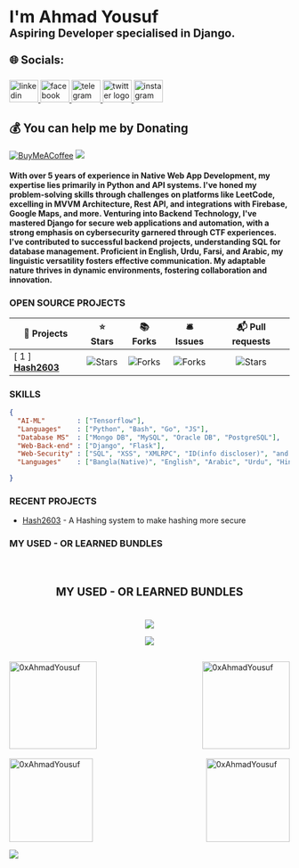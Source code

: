 

<div style="text-align: left; font-size: 20px;">
  <b style="font-size: 30px;">I'm Ahmad Yousuf</b>
  <br>
  <b>Aspiring Developer specialised in Django.</b>
</div>
<div align="left" style="text-decoration: none;">
  <div style="text-align: left; font-size: 20px;">
      <br><b>🌐 Socials:</b><br><br>
  </div>
    <a href="https://www.linkedin.com/in/Unkn0wn2603/"
        target="_blank">
        <img
            src="https://raw.githubusercontent.com/maurodesouza/profile-readme-generator/master/src/assets/icons/social/linkedin/default.svg"
            width="52" height="40" alt="linkedin logo" />
    </a>
    <a href="https://www.facebook.com/Unkn0wn2603/"
        target="_blank">
        <img
            src="https://raw.githubusercontent.com/maurodesouza/profile-readme-generator/master/src/assets/icons/social/facebook/default.svg"
            width="52" height="40" alt="facebook logo" />
    </a>
    <a href="https://t.me/Unkn0wn2603/" target="_blank">
        <img
            src="https://raw.githubusercontent.com/maurodesouza/profile-readme-generator/master/src/assets/icons/social/telegram/default.svg"
            width="52" height="40" alt="telegram logo" />
    </a>
    <a href="https://www.twitter.com/Unkn0wn2603/"
        target="_blank">
        <img
            src="https://raw.githubusercontent.com/maurodesouza/profile-readme-generator/master/src/assets/icons/social/twitter/default.svg"
            width="52" height="40" alt="twitter logo" />
    </a>
    <a href="https://www.instagram.com/Unkn0wn2603/"
        target="_blank">
        <img
            src="https://raw.githubusercontent.com/maurodesouza/profile-readme-generator/master/src/assets/icons/social/instagram/default.svg"
            width="52" height="40" alt="instagram logo" />
    </a>
</div>

## 💰 You can help me by Donating
[![BuyMeACoffee](https://img.shields.io/badge/Buy%20Me%20a%20Coffee-ffdd00?style=for-the-badge&logo=buy-me-a-coffee&logoColor=black)](https://www.buymeacoffee.com/Unkn0wn2603) 
<a href = 'https://www.fiverr.com/Unkn0wn2603'><img src = "https://img.shields.io/badge/Fiverr-1DBF73.svg?style=for-the-badge&logo=Fiverr&logoColor=white"/></a>

#### With over 5 years of experience in Native Web App Development, my expertise lies primarily in Python and API systems. I've honed my problem-solving skills through challenges on platforms like LeetCode, excelling in MVVM Architecture, Rest API, and integrations with Firebase, Google Maps, and more. Venturing into Backend Technology, I've mastered Django for secure web applications and automation, with a strong emphasis on cybersecurity garnered through CTF experiences. I've contributed to successful backend projects, understanding SQL for database management. Proficient in English, Urdu, Farsi, and Arabic, my linguistic versatility fosters effective communication. My adaptable nature thrives in dynamic environments, fostering collaboration and innovation. 

### OPEN SOURCE PROJECTS

| 🎁 Projects                                                                                         |                                                                ⭐ Stars                                                                |                                                               📚 Forks                                                                |                                                               🛎 Issues                                                                |                                                             📬 Pull requests                                                              |
|-----------------------------------------------------------------------------------------------------|:-------------------------------------------------------------------------------------------------------------------------------------:|:-------------------------------------------------------------------------------------------------------------------------------------:|:--------------------------------------------------------------------------------------------------------------------------------------:|:-----------------------------------------------------------------------------------------------------------------------------------------:|
| [ 1 ] <a href="https://github.com/0xAhmadYousuf/Hash2603"><b>Hash2603</b></a>     |  <img alt="Stars" src="https://img.shields.io/github/stars/0xAhmadYousuf/Hash2603?style=flat-square&labelColor=343b41"/>  |  <img alt="Forks" src="https://img.shields.io/github/forks/0xAhmadYousuf/Hash2603?style=flat-square&labelColor=343b41"/>  |  <img alt="Forks" src="https://img.shields.io/github/issues/0xAhmadYousuf/Hash2603?style=flat-square&labelColor=343b41"/>  |  <img alt="Stars" src="https://img.shields.io/github/issues-pr/0xAhmadYousuf/Hash2603?style=flat-square&labelColor=343b41"/>  |
 
### SKILLS
```json
{ 
  "AI-ML"        : ["Tensorflow"],
  "Languages"    : ["Python", "Bash", "Go", "JS"],
  "Database MS"  : ["Mongo DB", "MySQL", "Oracle DB", "PostgreSQL"],
  "Web-Back-end" : ["Django", "Flask"],
  "Web-Security" : ["SQL", "XSS", "XMLRPC", "ID(info discloser)", "and more..."],
  "Languages"    : ["Bangla(Native)", "English", "Arabic", "Urdu", "Hindi", "Farsi"],

}
```
### RECENT PROJECTS
* <p><a href="https://github.com/0xAhmadYousuf/Hash2603" target="_blank">Hash2603</a> - A Hashing system to make hashing more secure</p>

### MY USED - OR LEARNED BUNDLES
<div style="text-align: center; font-size: 20px;">
  <br><br><b>MY USED - OR LEARNED BUNDLES</b><br><br>
</div>

<p align="center">
  <a href="https://skillicons.dev">
    <img src="https://skillicons.dev/icons?i=python,django,flask,vscode,pycharm,powershell,bash,go,js,mongodb,sqlite,mysql,css,html,bootstrap" />
  </a>
</p>
<p align="center">
  <a href="https://skillicons.dev">
    <img src="https://skillicons.dev/icons?i=tailwindcss,windows,linux,kali,ubuntu,github,net,ai,xd,aws,docker,git,replit" />
  </a>
</p>

<h2 align="center"></h2>

<a href="https://github.com/0xAhmadYousuf/"><img align="center" height="157em" src="https://github-readme-stats.vercel.app/api?username=0xAhmadYousuf&theme=tokyonight&layout=compact&show_icons=true&locale=en" alt="0xAhmadYousuf" /><img align="right" height="157em" src="https://github-readme-stats.vercel.app/api/top-langs?username=0xAhmadYousuf&theme=tokyonight&show_icons=true&locale=en&layout=compact" alt="0xAhmadYousuf" /></a>
</br>
</br>
<a href="https://leetcode.com/Unkn0wn2603/"><img align="center" height="150em" src="https://leetcard.jacoblin.cool/Unkn0wn2603?theme=dark" alt="0xAhmadYousuf" /><a href="https://github.com/0xAhmadYousuf/"><img align="right" height="150em" src="https://github-readme-streak-stats.herokuapp.com/?user=0xAhmadYousuf&theme=tokyonight&layout=compact" alt="0xAhmadYousuf" />

![](https://raw.githubusercontent.com/Sutil/Sutil/2b2fad3bf54522bb30c8c170591fc68ff51b69e6/github-contribution-grid-snake2.svg)
